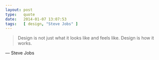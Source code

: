 ```yaml
---
layout: post
type:   quote
date:   2014-01-07 13:07:53
tags:   [ design, "Steve Jobs" ]
---
```


> Design is not just what it looks like and feels like. Design is how it works.

— Steve Jobs